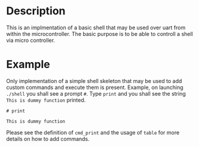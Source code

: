# Description
This is an implmentation of a basic shell that may be used over uart from within the microcontroller. The basic purpose is to be able to controll a shell via micro controller.

# Example
Only implementation of a simple shell skeleton that may be used to add custom commands and execute them is present. Example, on launching `./shell` you shall see a prompt `#`. Type `print` and you shall see the string `This is dummy function` printed.

`# print`

`This is dummy function`

Please see the definition of `cmd_print` and the usage of `table` for more details on how to add commands.